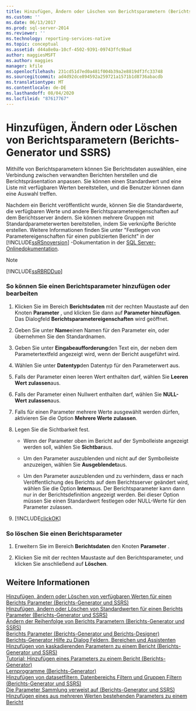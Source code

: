 ```yaml
---
title: Hinzufügen, Ändern oder Löschen von Berichtsparametern (Berichts-Generator und SSRS) | Microsoft-Dokumentation
ms.custom: ''
ms.date: 06/13/2017
ms.prod: sql-server-2014
ms.reviewer: ''
ms.technology: reporting-services-native
ms.topic: conceptual
ms.assetid: d44a8e0a-10cf-4502-9391-09743ffc9bad
author: maggiesMSFT
ms.author: maggies
manager: kfile
ms.openlocfilehash: 231cd51d7ed0a481f004b39a2e8819df3fc33748
ms.sourcegitcommit: ad4d92dce894592a259721a1571b1d8736abacdb
ms.translationtype: MT
ms.contentlocale: de-DE
ms.lasthandoff: 08/04/2020
ms.locfileid: "87617767"
---
```

# <a name="add-change-or-delete-a-report-parameter-report-builder-and-ssrs"></a>Hinzufügen, Ändern oder Löschen von Berichtsparametern (Berichts-Generator und SSRS)
  Mithilfe von Berichtsparametern können Sie Berichtsdaten auswählen, eine Verbindung zwischen verwandten Berichten herstellen und die Berichtspräsentation anpassen. Sie können einen Standardwert und eine Liste mit verfügbaren Werten bereitstellen, und die Benutzer können dann eine Auswahl treffen.  
  
 Nachdem ein Bericht veröffentlicht wurde, können Sie die Standardwerte, die verfügbaren Werte und andere Berichtsparametereigenschaften auf dem Berichtsserver ändern. Sie können mehrere Gruppen mit Standardparameterwerten bereitstellen, indem Sie verknüpfte Berichte erstellen. Weitere Informationen finden Sie unter "Festlegen von Parametereigenschaften für einen publizierten Bericht" in der [!INCLUDE[ssRSnoversion](../../includes/ssrsnoversion-md.md)] -Dokumentation in der [SQL Server-Onlinedokumentation](https://go.microsoft.com/fwlink/?linkid=120955).  
  
> [!NOTE]  
>  [!INCLUDE[ssRBRDDup](../../includes/ssrbrddup-md.md)]  
  
### <a name="to-add-or-edit-a-report-parameter"></a>So können Sie einen Berichtsparameter hinzufügen oder bearbeiten  
  
1.  Klicken Sie im Bereich **Berichtsdaten** mit der rechten Maustaste auf den Knoten **Parameter** , und klicken Sie dann auf **Parameter hinzufügen**. Das Dialogfeld **Berichtsparametereigenschaften** wird geöffnet.  
  
2.  Geben Sie unter **Name**einen Namen für den Parameter ein, oder übernehmen Sie den Standardnamen.  
  
3.  Geben Sie unter **Eingabeaufforderung**den Text ein, der neben dem Parametertextfeld angezeigt wird, wenn der Bericht ausgeführt wird.  
  
4.  Wählen Sie unter **Datentyp**den Datentyp für den Parameterwert aus.  
  
5.  Falls der Parameter einen leeren Wert enthalten darf, wählen Sie **Leeren Wert zulassen**aus.  
  
6.  Falls der Parameter einen Nullwert enthalten darf, wählen Sie **NULL-Wert zulassen**aus.  
  
7.  Falls für einen Parameter mehrere Werte ausgewählt werden dürfen, aktivieren Sie die Option **Mehrere Werte zulassen**.  
  
8.  Legen Sie die Sichtbarkeit fest.  
  
    -   Wenn der Parameter oben im Bericht auf der Symbolleiste angezeigt werden soll, wählen Sie **Sichtbar**aus.  
  
    -   Um den Parameter auszublenden und nicht auf der Symbolleiste anzuzeigen, wählen Sie **Ausgeblendet**aus.  
  
    -   Um den Parameter auszublenden und zu verhindern, dass er nach Veröffentlichung des Berichts auf dem Berichtsserver geändert wird, wählen Sie die Option **Intern**aus. Der Berichtsparameter kann dann nur in der Berichtsdefinition angezeigt werden. Bei dieser Option müssen Sie einen Standardwert festlegen oder NULL-Werte für den Parameter zulassen.  
  
9. [!INCLUDE[clickOK](../../includes/clickok-md.md)]  
  
### <a name="to-delete-a-report-parameter"></a>So löschen Sie einen Berichtsparameter  
  
1.  Erweitern Sie im Bereich **Berichtsdaten** den Knoten **Parameter** .  
  
2.  Klicken Sie mit der rechten Maustaste auf den Berichtsparameter, und klicken Sie anschließend auf **Löschen**.  
  
## <a name="see-also"></a>Weitere Informationen  
 [Hinzufügen, ändern oder Löschen von verfügbaren Werten für einen Berichts Parameter &#40;Berichts-Generator und SSRS&#41;](add-change-or-delete-available-values-for-a-report-parameter.md)   
 [Hinzufügen, ändern oder Löschen von Standardwerten für einen Berichts Parameter &#40;Berichts-Generator und SSRS&#41;](add-change-or-delete-default-values-for-a-report-parameter.md)   
 [Ändern der Reihenfolge von Berichts Parametern &#40;Berichts-Generator und SSRS&#41;](change-the-order-of-a-report-parameter-report-builder-and-ssrs.md)   
 [Berichts Parameter &#40;Berichts-Generator und Berichts-Designer&#41;](report-parameters-report-builder-and-report-designer.md)   
 [Berichts-Generator Hilfe zu Dialog Feldern, Bereichen und Assistenten](../report-builder-help-for-dialog-boxes-panes-and-wizards.md)   
 [Hinzufügen von kaskadierenden Parametern zu einem Bericht &#40;Berichts-Generator und SSRS&#41;](add-cascading-parameters-to-a-report-report-builder-and-ssrs.md)   
 [Tutorial: Hinzufügen eines Parameters zu einem Bericht &#40;Berichts-Generator&#41;](../tutorial-add-a-parameter-to-your-report-report-builder.md)   
 [Lernprogramme &#40;Berichts-Generator&#41;](../report-builder-tutorials.md)   
 [Hinzufügen von datasetfiltern, Datenbereichs Filtern und Gruppen Filtern &#40;Berichts-Generator und SSRS&#41;](add-dataset-filters-data-region-filters-and-group-filters.md)   
 [Die Parameter Sammlung verweist auf &#40;Berichts-Generator und SSRS&#41;](built-in-collections-parameters-collection-references-report-builder.md)   
 [Hinzufügen eines aus mehreren Werten bestehenden Parameters zu einem Bericht](add-a-multi-value-parameter-to-a-report.md)  
  
  
